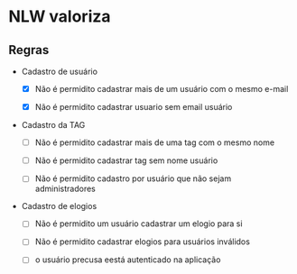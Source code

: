 # NLW valoriza

## Regras

- Cadastro de usuário
  - [x] Não é permidito cadastrar mais de um usuário com o mesmo e-mail
  
  - [x] Não é permidito cadastrar usuario sem email usuário

- Cadastro da TAG
   - [ ] Não é permidito cadastrar mais de uma tag com o mesmo nome
 
   - [ ] Não é permidito cadastrar tag sem nome usuário
 
   - [ ] Não é permidito cadastro por usuário que não sejam administradores

-  Cadastro de elogios
  
   -  [ ] Não é permidito um usuário cadastrar um elogio para si
  
   -  [ ] Não é permidito cadastrar elogios para usuários inválidos
   -  [ ] o usuário precusa eestá autenticado na aplicação 

